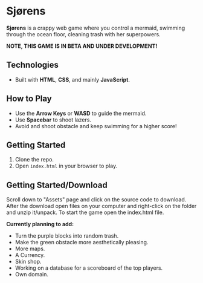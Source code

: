 # Sjørens

**Sjørens** is a crappy web game where you control a mermaid, swimming through the ocean floor, cleaning trash with her superpowers.

**NOTE, THIS GAME IS IN BETA AND UNDER DEVELOPMENT!**

## Technologies
- Built with **HTML**, **CSS**, and mainly **JavaScript**.

## How to Play
- Use the **Arrow Keys** or **WASD** to guide the mermaid.
- Use **Spacebar** to shoot lazers.
- Avoid and shoot obstacle and keep swimming for a higher score!

## Getting Started
1. Clone the repo.
2. Open `index.html` in your browser to play.

## Getting Started/Download
Scroll down to "Assets" page and click on the source code to download.
After the download open files on your computer and right-click on the folder and unzip it/unpack.
To start the game open the index.html file.

**Currently planning to add:**

- Turn the purple blocks into random trash.
- Make the green obstacle more aesthetically pleasing.
- More maps.
- A Currency.
- Skin shop.
- Working on a database for a scoreboard of the top players.
- Own domain.

